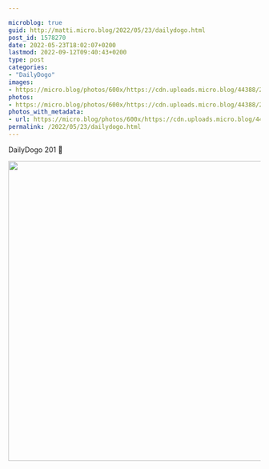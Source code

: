 ```yaml
---

microblog: true
guid: http://matti.micro.blog/2022/05/23/dailydogo.html
post_id: 1578270
date: 2022-05-23T18:02:07+0200
lastmod: 2022-09-12T09:40:43+0200
type: post
categories:
- "DailyDogo"
images:
- https://micro.blog/photos/600x/https://cdn.uploads.micro.blog/44388/2022/8ada5e945c.jpg
photos:
- https://micro.blog/photos/600x/https://cdn.uploads.micro.blog/44388/2022/8ada5e945c.jpg
photos_with_metadata:
- url: https://micro.blog/photos/600x/https://cdn.uploads.micro.blog/44388/2022/8ada5e945c.jpg
permalink: /2022/05/23/dailydogo.html
---
```

DailyDogo 201 🐶

<img src="/media/uploads/2022/8ada5e945c.jpg" width="600" height="600" alt="" />
